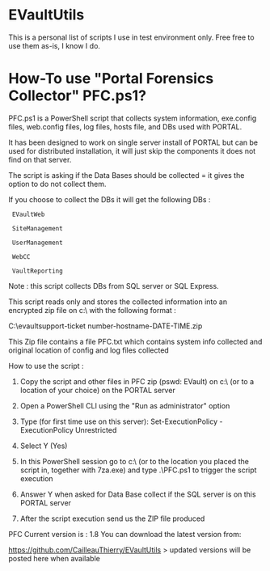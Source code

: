 # EVaultUtils
This is a personal list of scripts I use in test environment only. Free free to use them as-is, I know I do.

# How-To use "Portal Forensics Collector" PFC.ps1?

PFC.ps1 is a PowerShell script that collects system information, exe.config files, web.config files, log files, hosts file, and DBs used with PORTAL.

It has been designed to work on single server install of PORTAL but can be used for distributed installation, it will just skip the components it does not find on that server.


The script is asking if the Data Bases should be collected = it gives the option to do not collect them.

If you choose to collect the DBs it will get the following DBs :

     EVaultWeb

     SiteManagement

     UserManagement

     WebCC

     VaultReporting



Note : this script collects DBs from SQL server or SQL Express.



This script reads only and stores the collected information into an encrypted zip file on c:\ with the following format :

   C:\evaultsupport-ticket number-hostname-DATE-TIME.zip

   This Zip file contains a file PFC.txt which contains system info collected and original location of config and log files collected



How to use the script :

1. Copy the script and other files in PFC zip (pswd: EVault) on c:\ (or to a location of your choice) on the PORTAL server

2. Open a PowerShell CLI using the "Run as administrator" option

3. Type (for first time use on this server):
Set-ExecutionPolicy -ExecutionPolicy Unrestricted

4. Select Y (Yes)

5. In this PowerShell session go to c:\ (or to the location you placed the script in, together with 7za.exe) and type .\PFC.ps1  to trigger the script execution

6. Answer Y when asked for Data Base collect if the SQL server is on this PORTAL server

7. After the script execution send us the ZIP file produced




PFC Current version is : 1.8 You can download the latest version from:

https://github.com/CailleauThierry/EVaultUtils > updated versions will be posted here when available